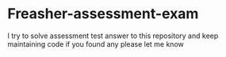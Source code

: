# Freasher-assessment-exam
I try to solve assessment test answer to this repository and keep maintaining code if you found any please let me know
